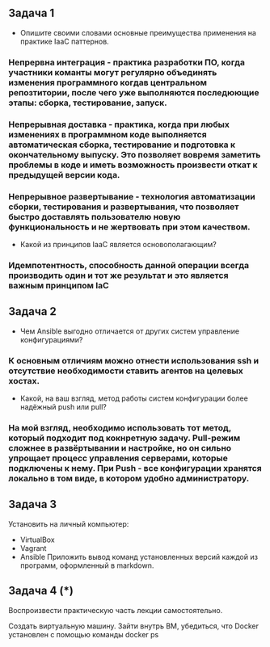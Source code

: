 ## Задача 1
* Опишите своими словами основные преимущества применения на практике IaaC паттернов.
### Непрервна интеграция - практика разработки ПО, когда участники команты могут регулярно объединять изменения программного когдав центральном репозтитории, после чего уже выполняются последюющие этапы: сборка, тестирование, запуск.
### Непрерывная доставка - практика, когда при любых изменениях в программном коде выполняется автоматическая сборка, тестирование и подготовка к окончательному выпуску. Это позволяет вовремя заметить проблемы в коде и иметь возможность произвести откат к предыдущей версии кода.
### Непрерывное развертывание - технология автоматизации сборки, тестирования и развертывания, что позволяет быстро доставлять пользователю новую функциональность и не жертвовать при этом качеством.
* Какой из принципов IaaC является основополагающим?
### Идемпотентность, способность данной операции всегда производить один и тот же результат и это является важным принципом IaC
## Задача 2
* Чем Ansible выгодно отличается от других систем управление конфигурациями?
### К основным отличиям можно отнести использования ssh и отсутствие необходимости ставить агентов на целевых хостах.
* Какой, на ваш взгляд, метод работы систем конфигурации более надёжный push или pull?
### На мой взгляд, необходимо использовать тот метод, который подходит под кокнретную задачу. Pull-режим сложнее в развёртывании и настройке, но он сильно упрощает процесс управления серверами, которые подключены к нему. При Push - все конфигурации хранятся локально в том виде, в котором удобно администратору.
## Задача 3
Установить на личный компьютер:

* VirtualBox
* Vagrant
* Ansible
Приложить вывод команд установленных версий каждой из программ, оформленный в markdown.

## Задача 4 (*)
Воспроизвести практическую часть лекции самостоятельно.

Создать виртуальную машину.
Зайти внутрь ВМ, убедиться, что Docker установлен с помощью команды
docker ps
